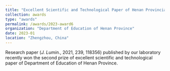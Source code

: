 ```yaml
---
title: "Excellent Scientific and Technological Paper of Henan Provincial Department of Education"
collection: awards
type: "awards"
permalink: /awards/2023-award6
organization: "Department of Education of Henan Province"
date: 2023-01
location: "Zhengzhou, China"
---
```


Research paper (*J. Lumin.*, 2021, 239, 118356) published by our laboratory recently won the second prize of excellent scientific and technological paper of Department of Education of Henan Province.
